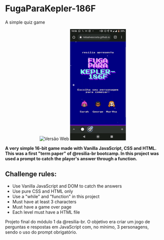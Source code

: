 # FugaParaKepler-186F
A simple quiz game

<p align="center">
  <img src="./web.gif" alt="Versão Web"/>
  <img src="./projeto-mobile.gif" height="362px" alt="Versão Mobile"/>
</p>

**A very simple 16-bit game made with Vanilla JavaScript, CSS and HTML. This was a first "term paper" of @resilia-br bootcamp. In this project was used a prompt to catch the player's answer through a function.**

## Challenge rules:
- Use Vanilla JavaScript and DOM to catch the answers
- Use pure CSS and HTML only
- Use a "while" and "function" in this project
- Must have at least 3 characters
- Must have a game over page
- Each level must have a HTML file



Projeto final do módulo 1 da @resilia-br. O objetivo era criar um jogo de perguntas e respostas em JavaScript com, no mínimo, 3 personagens, sendo o uso do prompt obrigatório. 

